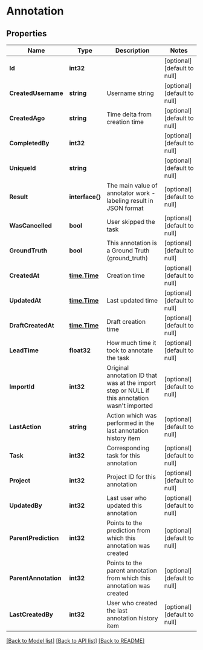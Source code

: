 # Annotation

## Properties
Name | Type | Description | Notes
------------ | ------------- | ------------- | -------------
**Id** | **int32** |  | [optional] [default to null]
**CreatedUsername** | **string** | Username string | [optional] [default to null]
**CreatedAgo** | **string** | Time delta from creation time | [optional] [default to null]
**CompletedBy** | **int32** |  | [optional] [default to null]
**UniqueId** | **string** |  | [optional] [default to null]
**Result** | **interface{}** | The main value of annotator work - labeling result in JSON format | [optional] [default to null]
**WasCancelled** | **bool** | User skipped the task | [optional] [default to null]
**GroundTruth** | **bool** | This annotation is a Ground Truth (ground_truth) | [optional] [default to null]
**CreatedAt** | [**time.Time**](time.Time.md) | Creation time | [optional] [default to null]
**UpdatedAt** | [**time.Time**](time.Time.md) | Last updated time | [optional] [default to null]
**DraftCreatedAt** | [**time.Time**](time.Time.md) | Draft creation time | [optional] [default to null]
**LeadTime** | **float32** | How much time it took to annotate the task | [optional] [default to null]
**ImportId** | **int32** | Original annotation ID that was at the import step or NULL if this annotation wasn&#39;t imported | [optional] [default to null]
**LastAction** | **string** | Action which was performed in the last annotation history item | [optional] [default to null]
**Task** | **int32** | Corresponding task for this annotation | [optional] [default to null]
**Project** | **int32** | Project ID for this annotation | [optional] [default to null]
**UpdatedBy** | **int32** | Last user who updated this annotation | [optional] [default to null]
**ParentPrediction** | **int32** | Points to the prediction from which this annotation was created | [optional] [default to null]
**ParentAnnotation** | **int32** | Points to the parent annotation from which this annotation was created | [optional] [default to null]
**LastCreatedBy** | **int32** | User who created the last annotation history item | [optional] [default to null]

[[Back to Model list]](../README.md#documentation-for-models) [[Back to API list]](../README.md#documentation-for-api-endpoints) [[Back to README]](../README.md)


